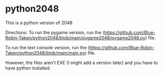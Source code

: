 # python2048
This is a python version of 2048

Directions:
To run the pygame version, run the (https://github.com/Blue-Robin-Taken/python2048/blob/main/pygame2048/pygame2048.py) file. 


To run the text console version, run the (https://github.com/Blue-Robin-Taken/python2048/blob/main/main.py) file.

However, the files aren't EXE (I might add a version later) and you have to have python installed.
